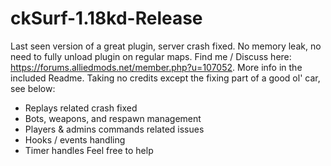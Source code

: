 # ckSurf-1.18kd-Release
  Last seen version of a great plugin, server crash fixed.
  No memory leak, no need to fully unload plugin on regular maps.
  Find me / Discuss here: https://forums.alliedmods.net/member.php?u=107052. More info in the included Readme.
  Taking no credits except the fixing part of a good ol' car, see below:
  - Replays related crash fixed
  - Bots, weapons, and respawn management
  - Players & admins commands related issues
  - Hooks / events handling
  - Timer handles
  Feel free to help
#
